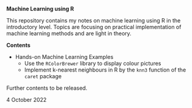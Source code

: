 **Machine Learning using R**

This repository contains my notes on machine learning using R in the introductory level. Topics are focusing on practical implementation of machine learning methods and are light in theory.

__Contents__

* Hands-on Machine Learning Examples
  * Use the `RColorBrewer` library to display colour pictures
  * Implement k-nearest neighbours in R by the `knn3` function of the `caret` package

Further contents to be released.

4 October 2022

